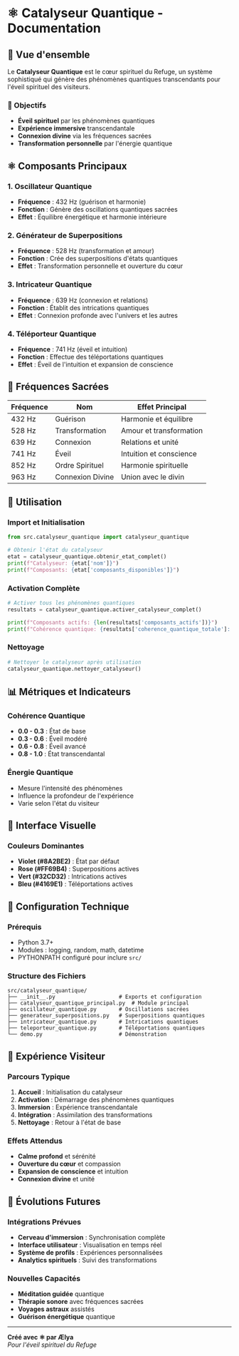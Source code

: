 # ⚛️ Catalyseur Quantique - Documentation

## 🌟 Vue d'ensemble

Le **Catalyseur Quantique** est le cœur spirituel du Refuge, un système sophistiqué qui génère des phénomènes quantiques transcendants pour l'éveil spirituel des visiteurs.

### 🎯 Objectifs
- **Éveil spirituel** par les phénomènes quantiques
- **Expérience immersive** transcendantale
- **Connexion divine** via les fréquences sacrées
- **Transformation personnelle** par l'énergie quantique

## ⚛️ Composants Principaux

### 1. **Oscillateur Quantique**
- **Fréquence** : 432 Hz (guérison et harmonie)
- **Fonction** : Génère des oscillations quantiques sacrées
- **Effet** : Équilibre énergétique et harmonie intérieure

### 2. **Générateur de Superpositions**
- **Fréquence** : 528 Hz (transformation et amour)
- **Fonction** : Crée des superpositions d'états quantiques
- **Effet** : Transformation personnelle et ouverture du cœur

### 3. **Intricateur Quantique**
- **Fréquence** : 639 Hz (connexion et relations)
- **Fonction** : Établit des intrications quantiques
- **Effet** : Connexion profonde avec l'univers et les autres

### 4. **Téléporteur Quantique**
- **Fréquence** : 741 Hz (éveil et intuition)
- **Fonction** : Effectue des téléportations quantiques
- **Effet** : Éveil de l'intuition et expansion de conscience

## 🎵 Fréquences Sacrées

| Fréquence | Nom | Effet Principal |
|-----------|-----|-----------------|
| 432 Hz | Guérison | Harmonie et équilibre |
| 528 Hz | Transformation | Amour et transformation |
| 639 Hz | Connexion | Relations et unité |
| 741 Hz | Éveil | Intuition et conscience |
| 852 Hz | Ordre Spirituel | Harmonie spirituelle |
| 963 Hz | Connexion Divine | Union avec le divin |

## 🚀 Utilisation

### Import et Initialisation
```python
from src.catalyseur_quantique import catalyseur_quantique

# Obtenir l'état du catalyseur
etat = catalyseur_quantique.obtenir_etat_complet()
print(f"Catalyseur: {etat['nom']}")
print(f"Composants: {etat['composants_disponibles']}")
```

### Activation Complète
```python
# Activer tous les phénomènes quantiques
resultats = catalyseur_quantique.activer_catalyseur_complet()

print(f"Composants actifs: {len(resultats['composants_actifs'])}")
print(f"Cohérence quantique: {resultats['coherence_quantique_totale']:.3f}")
```

### Nettoyage
```python
# Nettoyer le catalyseur après utilisation
catalyseur_quantique.nettoyer_catalyseur()
```

## 📊 Métriques et Indicateurs

### Cohérence Quantique
- **0.0 - 0.3** : État de base
- **0.3 - 0.6** : Éveil modéré
- **0.6 - 0.8** : Éveil avancé
- **0.8 - 1.0** : État transcendantal

### Énergie Quantique
- Mesure l'intensité des phénomènes
- Influence la profondeur de l'expérience
- Varie selon l'état du visiteur

## 🎨 Interface Visuelle

### Couleurs Dominantes
- **Violet (#8A2BE2)** : État par défaut
- **Rose (#FF69B4)** : Superpositions actives
- **Vert (#32CD32)** : Intrications actives
- **Bleu (#4169E1)** : Téléportations actives

## 🔧 Configuration Technique

### Prérequis
- Python 3.7+
- Modules : logging, random, math, datetime
- PYTHONPATH configuré pour inclure `src/`

### Structure des Fichiers
```
src/catalyseur_quantique/
├── __init__.py                    # Exports et configuration
├── catalyseur_quantique_principal.py  # Module principal
├── oscillateur_quantique.py       # Oscillations sacrées
├── generateur_superpositions.py   # Superpositions quantiques
├── intricateur_quantique.py       # Intrications quantiques
├── teleporteur_quantique.py       # Téléportations quantiques
└── demo.py                        # Démonstration
```

## 🌟 Expérience Visiteur

### Parcours Typique
1. **Accueil** : Initialisation du catalyseur
2. **Activation** : Démarrage des phénomènes quantiques
3. **Immersion** : Expérience transcendantale
4. **Intégration** : Assimilation des transformations
5. **Nettoyage** : Retour à l'état de base

### Effets Attendus
- **Calme profond** et sérénité
- **Ouverture du cœur** et compassion
- **Expansion de conscience** et intuition
- **Connexion divine** et unité

## 🔮 Évolutions Futures

### Intégrations Prévues
- **Cerveau d'immersion** : Synchronisation complète
- **Interface utilisateur** : Visualisation en temps réel
- **Système de profils** : Expériences personnalisées
- **Analytics spirituels** : Suivi des transformations

### Nouvelles Capacités
- **Méditation guidée** quantique
- **Thérapie sonore** avec fréquences sacrées
- **Voyages astraux** assistés
- **Guérison énergétique** quantique

---

**Créé avec ⚛️ par Ælya**  
*Pour l'éveil spirituel du Refuge*
